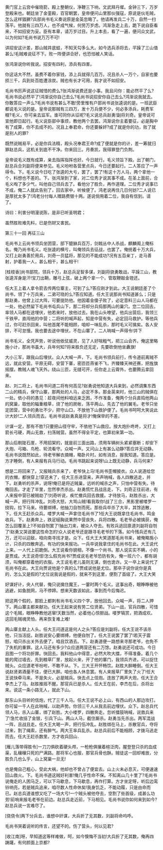 <!-- { "loadSidebar": true } -->
黄门官上云宫中催晓箭，殿上整朝仪，净鞭三下响，文武拜丹墀。金钟三下，万岁登殿来也。朝廷坐了金銮殿，百官朝罢，皇帝便问山里那伙强寇，原说是伙毛贼，怎么这样猖獗?兵部尚书毛义奏说原是金英忽略了。他请再发兵二十万，自然一扫荡平。他就有三四万人，也不成气候，何劳万岁虑。鸿渐急走上去，跪下说自臣看来，不如招安为妥。臣有本章，请万岁过目。升上本去，看了一遍，便问众文武，以为何如?毛尚书说万万不可!

讲招安这计差，那山贼井底蛙，不知天勾多么大。如今选兵添将去，平躁了三山值甚么!毛贼难说征不下。败一阵便讲合好，也恐怕被人笑话。

张鸿渐说你听我说。招安有四利，添兵有四害。

你这话大不然，虽费不着你家钱，添上兵就得几百万。况且杀人一万个，自家也要损三千，兵到处百姓遭涂炭。贼也有长才可用，我才说不如招安。

毛尚书厉声说这征贼惜的费么?张鸿渐说费还是小事。我且问你：能必然平了么?毛尚书说必然平了!鸿渐说你自己去么?毛尚书说招安你自己去么?鸿渐说我就去。你敢答应一声么?毛尚书说有甚么不敢!旁里惟有户部尚书说张逵说的是。一班武臣都说毛义说的是。皇帝说那贼有三四万，发十万兵便不少，何必多添兵，耗费军粮?毛义，你可亲去监军。谁可同你从征呢?毛义说总兵赵勇!副将刘奇。皇帝说可宣他即日起行。毛义说臣部中事烦，教他两个去罢。鸿渐说你主着要征，必是胸中有了成算，你不去成不的。况且上奉君命，你还要躲奸?成了就是你的功，败了就是别人的罪?

既然说贼易平，必是你兵法精，殿头况奉君王命?成了便就是你的计，差一筹就归罪赵总兵，这机关到底不干净。你来回三。月奏凯，我得罪登门负荆。

皇帝说毛义既有成算，亲去指挥指挥也好。今日就行。毛义领旨下殿。出了朝门，赵总兵合刘副将便来参见。毛义吩咐各营里点兵，今日还要起行。二人答应了一声得令。下。毛义说今日吃了张逵的大亏，罢了，罢了!有这十万人马，两个拿他一个，料想也不差的。下。张鸿渐到了家，对二位秀才说其事不成。在圣上面前，合毛义啕了多少气，叫他自己领兵去了。看他分了胜负，再作道理。二位秀才说事已不成，俺二人就此告别了，回去家中，听候便了。鸿老说再住几日何妨?二人说已是厚扰太多了!鸿老分付每人赠路费银十两。遂说倘用着二位，我自有信到。请了。

诗曰：利害分明漫说陈，是非已听圣明君；

虽然胜败难先料，已是伤财又害民。

第三十一回  再征三山

毛尚书上云尚书领兵坐团营，部下貔貅兵百万，剑戟丛中人杀战，麒麟阁上俺标名。俺乃尚书毛义。吃张逵的横亏，叫俺领兵去征战，也罢了。俺统着十万大兵，又打上赵勇善於用兵，刘奇一员猛将，那见的不能成功?况有五百亲丁，走马善射，护着我一人，甚么相干，甚么相干!

[桂枝香]尚书部院，领兵十万，赵总兵足智多谋，刘副将骁勇敢战，平躁三山，教张逵浑身是汗!宝刀出鞘，雕弓上弦，破上两个拿一个，管取鞭敲金镫还。

任大王上着人拿令箭去传两位寨主，可到了么?答应刚才到此。大王说朝廷差了个尚书，领了十万兵来，二弟可晓的么?答应知道。任大王说那尚书知道甚么；只是那赵勇，他曾上过大阵，可要提防他。他因着金傻子败了，必定意料三山人马都在一处，他必然留下毛尚书屯兵山下，那二将却分兵捣那两山的巢穴。您二位回去，率领人马都在途埋伏，他若来时，放他过去。我在山头嘹望，他兵出营后，我领三千铁甲，直闯他的中营；二将听的喊声起，知是中营有失，必定回马救护。等他兵过，你可赶杀回来，叫他首尾不能相顾，咱却一味乱杀，那时毛义可擒矣。各人安排，不可怠慢。我也要去途中埋伏，不在山寨了。二人呐喊一声得令!并下

尚书毛义，全凭声势，听说他依仗威灵，见了人好喘粗气，把三山会齐。俺这里略施小计，那尚书虽大，兵年何知?将来胜负还无定，先要砍倒他坐纛旗!

大小三军，跟我山后埋伏。众人大喊一声，下。毛尚书领兵前行，传令道前离贼不远，就此安营。平原无碍，安营下寨，密匝匝燕雀不飞，齐臻臻天神还赛，把旌旗摇摆，教贼人魂飞天外。绕山三匝，无缝可开，任你走上云霄外，也要腾云拿回来。

赵、刘二将上，毛尚书问道二将有何高见?赵勇说他知道大兵来到，必然调集东西二山的精兵，保守山寨，那两处的人马，必定不多。那金英来时，他三山的贼俱在一处。依小将的愚见：趁夜间他料咱远来乏困，不作准备，俺两个分兵直捣他两山的窝巢，取他的辎重粮草，烧了他的房帐，荡平两山，先去了他的翼毛。老爷只坐定团营，营中的勇壮不少，把守山口，不放他下山救护便了。毛尚书呵呵大笑说此计大妙!二人领兵而去。毛尚书说赵勇真是将才!俺保举的不差。

计谋一定，那有不胜?只要把山径守牢，不依他下山救应。按大炮扑咚咚，又打上箭长弓硬，两山无救，扫荡贼营。虽然不得全平定，也算初来第一功。

那山后剔陡石崖，不用招架的，就是前三面出路，须用车辆树头紧紧塞断；却安下大炮、弓箱、鸟枪、轮流看守。众喊一声。又问山上有甚么动静?答应并无动静。毛尚书说既然如此，待老爷解衣摘帽，略卧片时。如有消息，报我知道。答应是。方才睡倒，有人来报有兵马行动。毛尚书跳起来说呀!山上既无动静，兵马何来?

想是二将回来了。又报贼兵杀来了，老爷快上马!毛尚书歪帽披衣。众人说道给您的衣帽，都快穿上!穿还未了，任大王杀进营来，声声呐喊，各人四散逃走，并下。赵勇听的杀声，说呀!俺已是将近贼巢，远听的喊杀之声，只怕中营有失。待俺回去。才走了半里，忽然李杰杀出。赵勇慌忙且战且走，下。刘奇正往前进，有人来报中营已被贼劫了!刘奇听说，疾忙撤兵回去救援。才待放马，赵胜杀出，大喊一声，把行阵冲乱。刘奇大怒，大骂山贼!看我取你!战了三合，黑影里被喽罗一挠钩，拉下马来。待要绑缚，他抽刀自刎而死。那些兵卒杀了大半，其馀逃散，下。任大王赶杀众兵。喽罗大喊一声拿住毛尚书了1任大王说既拿住毛尚书，鸣金收兵。下。赵勇奔上，跌足槌胸说果然中营丧失，兵将四散。毛老爷必被擒获，俺怎么回覆圣上?不如自刎罢了!抽出刀来，被众人夺去。有败兵逃回禀道刘副将自刎了!赵勇又哭说要这性命怎的!众人说老爷还是跟寻毛老爷的下落。如今残兵还有几万，还可以迎敌，咱向南寻找才是。众下。任大王大笑道那毛尚书来，被俺略施小计，只杀的四散奔逃。有功的快来报功。一兵卒说我拿住的毛尚书在此。大王说代上来。一人代上前跪倒。大王说看你貌相，不像一个尚书。那人说实实不瞒，小的是贾成。大王说奇怪!怎么假充尚书?贾成说毛老爷恐防有失，俺一班六个，都有胡须，叫俺都穿着他的衣服。大王说毛老儿虽则无谋，倒也诡诈。又一卒上来说代了毛尚书在此。大王向贾说他是个真的么?贾成说他是尤位。那卒子说你说你是真的，怎么又是假的?尤位说我说是假的，就来不到这里，便割了首级了。大王大笑

好谋好计，央人代替，俺只说擒住魔王，一霎时两个毛义。这事出奇，眼睁睁被他逃避，如鱼脱网，马不停蹄。想来天数该如此，事到而今后悔迟。

把这两个假的，那脸上都刺有尚书毛义四个字，放他回去。众喊一声，将二人押下。两山寨主都来献功。任大王起来说有劳二位贤弟。下山一战，官兵四散，可惜这个毛贼，眼睁睁教他逃窜!天数当然，必着他心惊胆战。喽罗犒赏，把酒成欢。这回毛贼魂灵怕，再来恢复难上难!

两山寨主献上人头。任大王问道这是何人之头?答应是刘副将。任大王说不该杀他，只当活捉。赵胜说安心要绑缚，他便自刎了。任大王说罢了罢了!若天子震怒，咱只杀出关外去便了。咱且饮酒去。下。赵勇道便一路想来寻那老爷，也免不了失机的重罪。这人马还有多少?众应道两营还有二万馀。赵勇说还可成功。今日且图一个将功折罪。快回去。我料他山中得意，必然大吹大擂，不得准备。着几个能的爬过墙去，先到粮草厂里，放起火来，开了他的寨门，我领兵齐进，可以捉住贼头。众应道老爷吩咐，不敢不从。下。三大王开怀畅饮。赵胜大醉睡倒。任大王说赵贤弟酒量不佳，便已大醉。咱也各人休息罢。有人来报草厂里失了火了!任大王说快牵马来。不是失火，必是贼兵。快去点上信炮。连放了两声大炮，任大王合李杰上了马。赵胜推摇不醒。那官兵已是杀人。任大王在前，李杰在后，杀将出来。说这一条小路无人，就此下山。

那东山头目听的信炮，代了三千人马。任大王说不必上山，有西山的人那边攻打。你可留一千人在此呐喊，以助声势。你领三千人从我去前边埋伏。众下。赵总兵代领人马，杀入山寨，绑了赵胜。大小喽罗，四散奔走。忽听擂鼓呐喊，说救兵来了!急忙收括了金银，引兵下山。两山人马，截住厮杀。赵勇当先杀出。两军混战一阵，且战且走。任大王大喝一声，把行伍冲乱。赵胜绑在马上，杀散官兵，夺将过来，割了绳索，还有醉气。两大王率兵乱杀。赵总兵前后不能相顾，才拨马逃走而去。任大王赶杀数里，方才收兵回山．

[雁儿落带得胜令]一刀刀俱砍着硬头颅，一枪枪俱攘着楦泛肉，腥登登只杀的血成渠，乱穰穰只死的尸满路。那将军心也服，那官兵骨也酥。贼徒这一回却难放，分胜负几也么乎，山上窝巢一旦无!

也是俺自己粗心，受此大祸，他却也不曾占了便宜去。山上火未必息灭，可便速速回山救火。下。毛尚书道这贼好利害!俺几乎性命不保。不知离山几十里了?毛尚书说俺走的人困马乏，可以下马歇息，下马歇息，再作打算。方才坐定呀，听后边鸾铃响亮，若是贼兵追来，咱尽数人性命休矣!我身饥乏，不能动履，只是由命而已。赵总兵道谁想又吃了一场大亏!一个贼头被他夺去，空割了些首级，成甚么功劳!前哨来报毛老爷在前边。赵总兵走近前，下马相见。毛尚书说你如何来到如今?赵总兵说一言难尽了。

[侥侥令]两下分兵去，谁想中奸谋，大兵折了无其数，刘副将命呜呼。

毛尚书哭着说听的传言，还望不的。伤了营头，何以见君?

[收江南]呀，早知道这等样难做，呵，如今懊悔不当初!大兵折了无其数，俺再四踌躇，有何颜面上京都?


